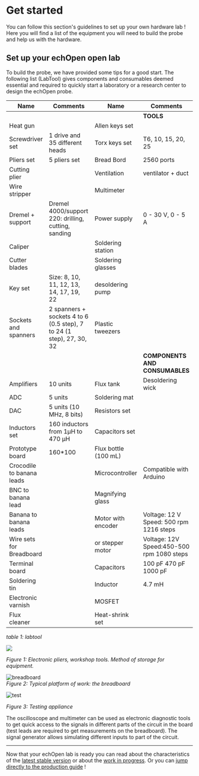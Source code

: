 # Get started

You can follow this section's guidelines to set up your own hardware lab ! Here you will find a list of the equipment you will need to build the probe and help us with the hardware.

## Set up your echOpen open lab

To build the probe, we have provided some tips for a good start. The following list \(LabTool\) gives components and consumables deemed essential and required to quickly start a laboratory or a research center to design the echOpen probe.

| **Name** | **Comments** | **Name** | **Comments** |
| --- | --- | --- | --- |
|  |  |  | **TOOLS** |
| Heat gun |  | Allen keys set |  |
| Screwdriver set | 1 drive and 35 different heads | Torx keys set | T6, 10, 15, 20, 25 |
| Pliers set | 5 pliers set | Bread Bord | 2560 ports |
| Cutting plier |  | Ventilation | ventilator + duct |
| Wire stripper |  | Multimeter |  |
| Dremel + support | Dremel 4000/support 220: drilling, cutting, sanding | Power supply | 0 - 30 V, 0 - 5 A |
| Caliper |  | Soldering station |  |
| Cutter blades |  | Soldering glasses |  |
| Key set | Size: 8, 10, 11, 12, 13, 14, 17, 19, 22 | desoldering pump |  |
| Sockets and spanners | 2 spanners + sockets 4 to 6 \(0.5 step\), 7 to 24 \(1 step\), 27, 30, 32 | Plastic tweezers |  |
|  |  |  | **COMPONENTS AND CONSUMABLES** |
| Amplifiers | 10 units | Flux tank | Desoldering wick |
| ADC | 5 units | Soldering mat |  |
| DAC | 5 units \(10 MHz, 8 bits\) | Resistors set |  |
| Inductors set | 160 inductors from 1µH to 470 µH | Capacitors set |  |
| Prototype board | 160\*100 | Flux bottle \(100 mL\) |  |
| Crocodile to banana leads |  | Microcontroller | Compatible with Arduino |
| BNC to banana lead |  | Magnifying glass |  |
| Banana to banana leads |  | Motor with encoder | Voltage: 12 V Speed: 500 rpm 1216 steps |
| Wire sets for Breadboard |  | or stepper motor | Voltage: 12V Speed:450-500 rpm 1080 steps |
| Terminal board |  | Capacitors | 100 pF 470 pF 1000 pF |
| Soldering tin |  | Inductor | 4.7 mH |
| Electronic varnish |  | MOSFET |  |
| Flux cleaner |  | Heat-shrink set |  |

_table 1: labtool_

![](https://raw.githubusercontent.com/echopen/echopen_prototyping/master/pictures/echopen_lab/materiel.JPG)

_Figure 1: Electronic pliers, workshop tools. Method of storage for equipment._

![breadboard](https://raw.githubusercontent.com/echopen/echopen_prototyping/master/pictures/echopen_lab/breadboard.JPG)  
_Figure 2: Typical platform of work: the breadboard_

![test](https://raw.githubusercontent.com/echopen/echopen_prototyping/master/pictures/echopen_lab/appareils_test.JPG)

_Figure 3: Testing appliance_

The oscilloscope and multimeter can be used as electronic diagnostic tools to get quick access to the signals in different parts of the circuit in the board \(test leads are required to get measurements on the breadboard\). The signal generator allows simulating different inputs to part of the circuit.

---

Now that your echOpen lab is ready you can read about the characteristics of the [latest stable version](/stable/stable.md) or about the [work in progress](/inprogress/inprogress.md). Or you can [jump directly to the production guide](/stable/production_guide.md) !

